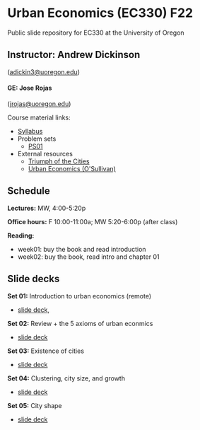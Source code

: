 # Urban Economics (EC330) F22
Public slide repository for EC330 at the University of Oregon

## Instructor: Andrew Dickinson 
(adickin3@uoregon.edu)

#### GE: Jose Rojas 
(jrojas@uoregon.edu)

Course material links:
  - [Syllabus](syllabus/working_syllabus_fall22.pdf)
  - Problem sets
	- [PS01](problem-sets/ps01/ps01.pdf)
  - External resources
	- [Triumph of the Cities](resources/Triumph-of-the-City-Edward-Glaeser.pdf)
	- [Urban Economics (O'Sullivan)](resources/O'Sullivan_Urban_Economics_8th.pdf) 

## Schedule

__Lectures:__ MW, 4:00-5:20p

__Office hours:__ F 10:00-11:00a; MW 5:20-6:00p (after class)

__Reading:__
- week01: buy the book and read introduction
- week02: buy the book, read intro and chapter 01
  
## Slide decks

__Set 01:__ Introduction to urban economics (remote) 
- [slide deck](slides/001-intro/01-intro.html), <!---[pdf](slides/001-intro/01-intro.pdf) -->

__Set 02:__ Review + the 5 axioms of urban econmics
- [slide deck](slides/002-review/02-review.html)

__Set 03:__ Existence of cities
- [slide deck](slides/003-size/03-size.html)

__Set 04:__ Clustering, city size, and growth
- [slide deck](slides/004-growth/04-growth.html)

__Set 05:__ City shape
- [slide deck](slides/005-rents/05-rents.html)




